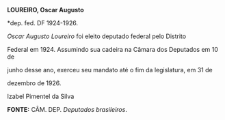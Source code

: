 **LOUREIRO, Oscar Augusto**



\*dep. fed. DF 1924-1926.



*Oscar Augusto Loureiro* foi eleito deputado federal pelo Distrito

Federal em 1924. Assumindo sua cadeira na Câmara dos Deputados em 10 de

junho desse ano, exerceu seu mandato até o fim da legislatura, em 31 de

dezembro de 1926.



Izabel Pimentel da Silva



**FONTE:** CÂM. DEP. *Deputados brasileiros*.

